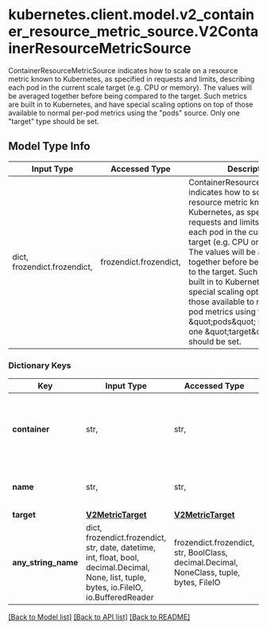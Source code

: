 # kubernetes.client.model.v2_container_resource_metric_source.V2ContainerResourceMetricSource

ContainerResourceMetricSource indicates how to scale on a resource metric known to Kubernetes, as specified in requests and limits, describing each pod in the current scale target (e.g. CPU or memory).  The values will be averaged together before being compared to the target.  Such metrics are built in to Kubernetes, and have special scaling options on top of those available to normal per-pod metrics using the \"pods\" source.  Only one \"target\" type should be set.

## Model Type Info
Input Type | Accessed Type | Description | Notes
------------ | ------------- | ------------- | -------------
dict, frozendict.frozendict,  | frozendict.frozendict,  | ContainerResourceMetricSource indicates how to scale on a resource metric known to Kubernetes, as specified in requests and limits, describing each pod in the current scale target (e.g. CPU or memory).  The values will be averaged together before being compared to the target.  Such metrics are built in to Kubernetes, and have special scaling options on top of those available to normal per-pod metrics using the \&quot;pods\&quot; source.  Only one \&quot;target\&quot; type should be set. | 

### Dictionary Keys
Key | Input Type | Accessed Type | Description | Notes
------------ | ------------- | ------------- | ------------- | -------------
**container** | str,  | str,  | container is the name of the container in the pods of the scaling target | 
**name** | str,  | str,  | name is the name of the resource in question. | 
**target** | [**V2MetricTarget**](V2MetricTarget.md) | [**V2MetricTarget**](V2MetricTarget.md) |  | 
**any_string_name** | dict, frozendict.frozendict, str, date, datetime, int, float, bool, decimal.Decimal, None, list, tuple, bytes, io.FileIO, io.BufferedReader | frozendict.frozendict, str, BoolClass, decimal.Decimal, NoneClass, tuple, bytes, FileIO | any string name can be used but the value must be the correct type | [optional]

[[Back to Model list]](../../README.md#documentation-for-models) [[Back to API list]](../../README.md#documentation-for-api-endpoints) [[Back to README]](../../README.md)


